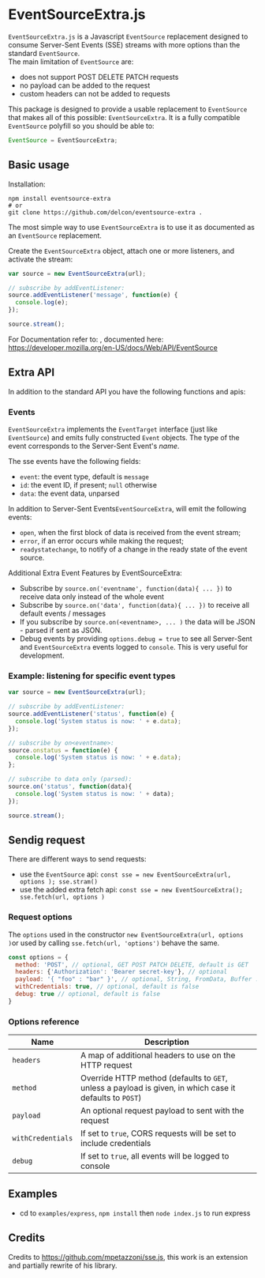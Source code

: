 # EventSourceExtra.js

`EventSourceExtra.js` is a Javascript `EventSource` replacement designed
to consume Server-Sent Events (SSE) streams with more options than the standard `EventSource`.  
The main limitation of
`EventSource` are: 
- does not support POST DELETE PATCH requests
- no payload can be added to the request
- custom headers can not be added to requests


This package is designed to provide a usable replacement to
`EventSource` that makes all of this possible: `EventSourceExtra`. It is a fully
compatible `EventSource` polyfill so you should be able to:

```js
EventSource = EventSourceExtra;
```

## Basic usage

Installation:
```shell
npm install eventsource-extra
# or
git clone https://github.com/delcon/eventsource-extra .
```
 
The most simple way to use `EventSourceExtra` is to use it as documented as an `EventSource` replacement.

Create the `EventSourceExtra` object, attach
one or more listeners, and activate the stream:

```js
var source = new EventSourceExtra(url);

// subscribe by addEventListener:
source.addEventListener('message', function(e) {
  console.log(e);
});

source.stream();
```
For Documentation refer to: , documented here:  
https://developer.mozilla.org/en-US/docs/Web/API/EventSource
  
## Extra API
In addition to the standard API you have the following functions and apis:
  
### Events

`EventSourceExtra` implements the `EventTarget` interface (just like `EventSource`)
and emits fully constructed `Event` objects. The type of the event
corresponds to the Server-Sent Event's _name_.

The sse events have the following fields:

- `event`: the event type, default is `message`
- `id`: the event ID, if present; `null` otherwise
- `data`: the event data, unparsed

In addition to Server-Sent Events`EventSourceExtra`, will emit the following events:

- `open`, when the first block of data is received from the event stream;
- `error`, if an error occurs while making the request;
- `readystatechange`, to notify of a change in the ready state of the
  event source.
  
Additional Extra Event Features by EventSourceExtra:
- Subscribe by `source.on('eventname', function(data){ ... })` to receive data only instead of the whole event
- Subscribe by `source.on('data', function(data){ ... })` to receive all default events / messages
- If you subscribe by `source.on(<eventname>, ... )` the data will be JSON - parsed if sent as JSON.
- Debug events by providing `options.debug = true` to see all Server-Sent and `EventSourceExtra` events logged to `console`. This is very useful for development. 


### Example: listening for specific event types

```js
var source = new EventSourceExtra(url);

// subscribe by addEventListener:
source.addEventListener('status', function(e) {
  console.log('System status is now: ' + e.data);
});

// subscribe by on<eventname>:
source.onstatus = function(e) { 
  console.log('System status is now: ' + e.data);
};

// subscribe to data only (parsed):
source.on('status', function(data){
  console.log('System status is now: ' + data);
});

source.stream();
```
## Sendig request
There are different ways to send requests:
- use the `EventSource` api: `const sse = new EventSourceExtra(url, options ); sse.stram()`
- use the added extra fetch api: `const sse = new EventSourceExtra(); sse.fetch(url, options )`


### Request options
The `options` used in the constructor `new EventSourceExtra(url, options )`or used by calling `sse.fetch(url, 'options')` behave the same. 

```js
const options = {
  method: 'POST', // optional, GET POST PATCH DELETE, default is GET
  headers: {'Authorization': 'Bearer secret-key'}, // optional
  payload: '{ "foo" : "bar" }', // optional, String, FromData, Buffer ...
  withCredentials: true, // optional, default is false
  debug: true // optional, default is false
}
```

### Options reference

| Name              | Description |
| ----------------- | ----------- |
| `headers`         | A map of additional headers to use on the HTTP request |
| `method`          | Override HTTP method (defaults to `GET`, unless a payload is given, in which case it defaults to `POST`) |
| `payload`         | An optional request payload to sent with the request |
| `withCredentials` | If set to `true`, CORS requests will be set to include credentials |
| `debug`           | If set to `true`, all events will be logged to console |

## Examples
- cd to `examples/express`, `npm install` then `node index.js` to run express

## Credits

Credits to https://github.com/mpetazzoni/sse.js, this work is an extension and partially rewrite of his library.
